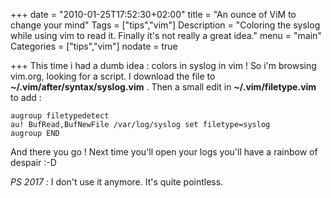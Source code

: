 +++
date = "2010-01-25T17:52:30+02:00"
title = "An ounce of ViM to change your mind"
Tags = ["tips","vim"]
Description = "Coloring the syslog while using vim to read it. Finally it's not really a great idea."
menu = "main"
Categories = ["tips","vim"]
nodate = true

+++
This time i had a dumb idea : colors in syslog in vim ! So i'm browsing vim.org, looking for a script. I download the file to **~/.vim/after/syntax/syslog.vim** . Then a small edit in **~/.vim/filetype.vim** to add :
```
augroup filetypedetect
au! BufRead,BufNewFile /var/log/syslog set filetype=syslog
augroup END
```
And there you go ! Next time you'll open your logs you'll have a rainbow of despair :-D


*PS 2017 :* I don't use it anymore. It's quite pointless.
